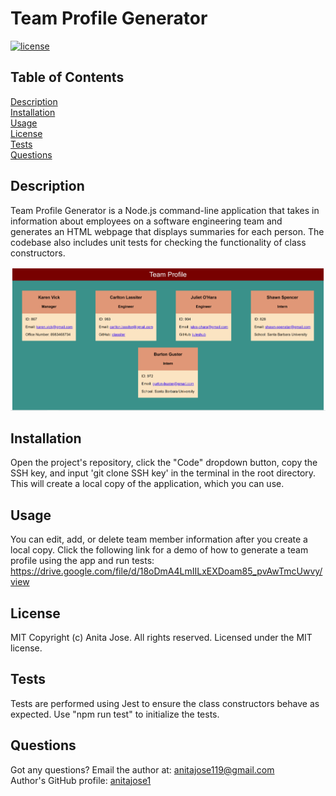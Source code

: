 # Team Profile Generator
  
  [![license](https://img.shields.io/static/v1?label=License&message=MIT&color=blue)](https://opensource.org/licenses/MIT)
  ## Table of Contents
  [Description](#description)  
  [Installation](#installation)  
  [Usage](#usage)  
  [License](#license)    
  [Tests](#tests)  
  [Questions](#questions)
  ## Description
  Team Profile Generator is a Node.js command-line application that takes in information about employees on a software engineering team and generates an HTML webpage that displays summaries for each person. The codebase also includes unit tests for checking the functionality of class constructors.  
    

  ![screenshot of deployed application](./dist/screenshot.png)
  ## Installation
  Open the project's repository, click the "Code" dropdown button, copy the SSH key, and input 'git clone SSH key' in the terminal in the root directory. This will create a local copy of the application, which you can use.
  ## Usage
  You can edit, add, or delete team member information after you create a local copy.
  Click the following link for a demo of how to generate a team profile using the app and run tests:
  https://drive.google.com/file/d/18oDmA4LmIILxEXDoam85_pvAwTmcUwvy/view
  ## License
  MIT
  Copyright (c) Anita Jose. All rights reserved. Licensed under the MIT license.
  ## Tests
  Tests are performed using Jest to ensure the class constructors behave as expected. Use "npm run test" to initialize the tests.
  ## Questions
  Got any questions? Email the author at: [anitajose119@gmail.com](mailto:anitajose119@gmail.com)  
  Author's GitHub profile: [anitajose1](https://github.com/anitajose1)